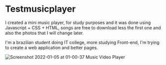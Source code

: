 # Testmusicplayer
I created a mini music player, for study purposes and it was done using Javascript + CSS + HTML, songs are free to download less the first one and also the photos that I will change later.

I'm a brazilian student doing IT college, more studying Front-end, I'm trying to create a web application and better pages.


![Screenshot 2022-01-05 at 01-00-37 Music Video Player](https://user-images.githubusercontent.com/89504123/148331970-1689d3a1-90bc-43e1-ad24-4a79df0f62f2.png)

